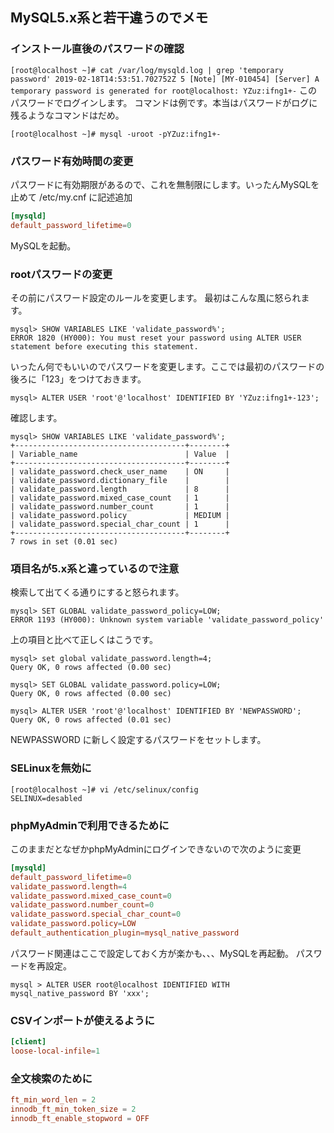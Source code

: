 <!--
title:   MySQL 8.0 インストール後 メモ
tags:    MySQL8.0
id:      44b010ba1170da46617f
private: false
-->
## MySQL5.x系と若干違うのでメモ

### インストール直後のパスワードの確認
`
[root@localhost ~]# cat /var/log/mysqld.log | grep 'temporary password'
2019-02-18T14:53:51.702752Z 5 [Note] [MY-010454] [Server] A temporary password is generated for root@localhost: YZuz:ifng1+-
`
このパスワードでログインします。
コマンドは例です。本当はパスワードがログに残るようなコマンドはだめ。

```
[root@localhost ~]# mysql -uroot -pYZuz:ifng1+-
```

### パスワード有効時間の変更
パスワードに有効期限があるので、これを無制限にします。いったんMySQLを止めて
/etc/my.cnf に記述追加

```/etc/my.cnf
[mysqld]
default_password_lifetime=0
```
MySQLを起動。

### rootパスワードの変更
その前にパスワード設定のルールを変更します。
最初はこんな風に怒られます。

```
mysql> SHOW VARIABLES LIKE 'validate_password%';
ERROR 1820 (HY000): You must reset your password using ALTER USER statement before executing this statement.
```

いったん何でもいいのでパスワードを変更します。ここでは最初のパスワードの後ろに「123」をつけておきます。

```
mysql> ALTER USER 'root'@'localhost' IDENTIFIED BY 'YZuz:ifng1+-123';
```

確認します。

```
mysql> SHOW VARIABLES LIKE 'validate_password%';
+--------------------------------------+--------+
| Variable_name                        | Value  |
+--------------------------------------+--------+
| validate_password.check_user_name    | ON     |
| validate_password.dictionary_file    |        |
| validate_password.length             | 8      |
| validate_password.mixed_case_count   | 1      |
| validate_password.number_count       | 1      |
| validate_password.policy             | MEDIUM |
| validate_password.special_char_count | 1      |
+--------------------------------------+--------+
7 rows in set (0.01 sec)
```

### 項目名が5.x系と違っているので注意
検索して出てくる通りにすると怒られます。

```
mysql> SET GLOBAL validate_password_policy=LOW;
ERROR 1193 (HY000): Unknown system variable 'validate_password_policy'
```

上の項目と比べて正しくはこうです。

```
mysql> set global validate_password.length=4;
Query OK, 0 rows affected (0.00 sec)

mysql> SET GLOBAL validate_password.policy=LOW;
Query OK, 0 rows affected (0.00 sec)

mysql> ALTER USER 'root'@'localhost' IDENTIFIED BY 'NEWPASSWORD';
Query OK, 0 rows affected (0.01 sec)

```

NEWPASSWORD に新しく設定するパスワードをセットします。

### SELinuxを無効に

```
[root@localhost ~]# vi /etc/selinux/config
SELINUX=desabled
```

### phpMyAdminで利用できるために
このままだとなぜかphpMyAdminにログインできないので次のように変更

```/etc/my.cnf
[mysqld]
default_password_lifetime=0
validate_password.length=4
validate_password.mixed_case_count=0
validate_password.number_count=0
validate_password.special_char_count=0
validate_password.policy=LOW
default_authentication_plugin=mysql_native_password
```

パスワード関連はここで設定しておく方が楽かも、、、MySQLを再起動。
パスワードを再設定。

```
mysql > ALTER USER root@localhost IDENTIFIED WITH mysql_native_password BY 'xxx';
```

### CSVインポートが使えるように

```/etc/my.cnf
[client]
loose-local-infile=1
```

### 全文検索のために

```/etc/my.cf
ft_min_word_len = 2
innodb_ft_min_token_size = 2
innodb_ft_enable_stopword = OFF
```